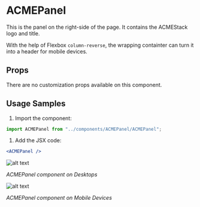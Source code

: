 # ACMEPanel

This is the panel on the right-side of the page. It contains the ACMEStack logo and title.

With the help of Flexbox `column-reverse`, the wrapping containter can turn it into a header for mobile devices.

## Props

There are no customization props available on this component.

## Usage Samples

1. Import the component:

```javascript
import ACMEPanel from "../components/ACMEPanel/ACMEPanel";
```

1. Add the JSX code:

```jsx
<ACMEPanel />
```

![alt text](http://lacerda.design/Shopify/ACMEPanel.png "ACMEPanel component on Desktops")

_*ACMEPanel component on Desktops*_

![alt text](http://lacerda.design/Shopify/ACMEPanel_Mobile.png "ACMEPanel component on Mobile Devices")

_*ACMEPanel component on Mobile Devices*_
